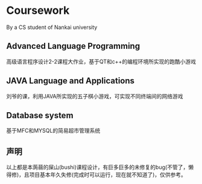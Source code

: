 # Coursework
By a CS student of Nankai university

## Advanced Language Programming
高级语言程序设计2-2课程大作业，基于QT和c++的编程环境所实现的跑酷小游戏

## JAVA Language and Applications
刘爷的课，利用JAVA所实现的五子棋小游戏，可实现不同终端间的网络游戏

## Database system
基于MFC和MYSQL的简易超市管理系统

## 声明
以上都是本蒟蒻的屎山(bushi)课程设计，有巨多巨多的未修复的bug(不管了，懒得修)，且项目基本年久失修(完成时可以运行，现在就不知道了)，仅供参考。
